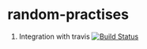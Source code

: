 # random-practises

1. Integration with travis
[![Build Status](https://travis-ci.org/sandarovich/random-practises.svg?branch=master)](https://travis-ci.org/sandarovich/random-practises)
